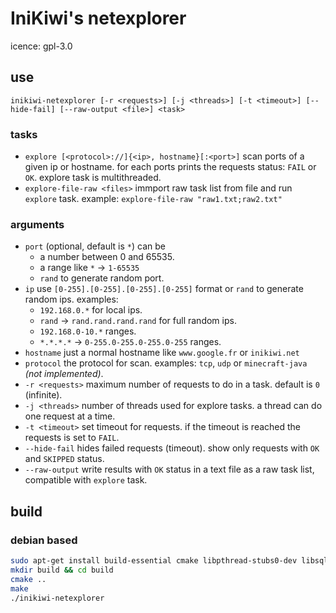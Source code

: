 # IniKiwi's netexplorer
icence: gpl-3.0
## use   
`inikiwi-netexplorer [-r <requests>] [-j <threads>] [-t <timeout>] [--hide-fail] [--raw-output <file>] <task>`
### tasks
- `explore [<protocol>://]{<ip>, hostname}[:<port>]` scan ports of a given ip or hostname. for each ports prints the requests status: `FAIL` or `OK`. explore task is multithreaded.
- `explore-file-raw <files>` immport raw task list from file and run `explore` task. example: `explore-file-raw "raw1.txt;raw2.txt"`

### arguments
- `port` (optional, default is `*`) can be 
    - a number between 0 and 65535.
    - a range like `*` -> `1-65535`
    - `rand` to generate random port.
- `ip` use `[0-255].[0-255].[0-255].[0-255]` format or `rand` to generate random ips. examples: 
    - `192.168.0.*` for local ips.
    - `rand` -> `rand.rand.rand.rand` for full random ips.
    - `192.168.0-10.*` ranges.
    - `*.*.*.*` -> `0-255.0-255.0-255.0-255` ranges.
- `hostname` just a normal hostname like `www.google.fr` or `inikiwi.net`
- `protocol` the protocol for scan. examples: `tcp`, `udp` or `minecraft-java` *(not implemented)*.
- `-r <requests>` maximum number of requests to do in a task. default is `0` (infinite).
- `-j <threads>` number of threads used for explore tasks. a thread can do one request at a time.
- `-t <timeout>` set timeout for requests. if the timeout is reached the requests is set to `FAIL`.
- `--hide-fail` hides failed requests (timeout). show only requests with `OK` and `SKIPPED` status.
- `--raw-output` write results with `OK` status in a text file as a raw task list, compatible with `explore` task.

## build
### debian based 
```bash
sudo apt-get install build-essential cmake libpthread-stubs0-dev libsqlite3-dev
mkdir build && cd build
cmake ..
make
./inikiwi-netexplorer
```
